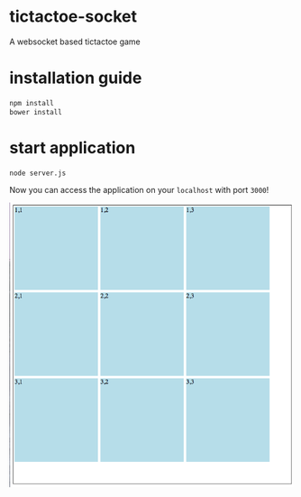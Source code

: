 # tictactoe-socket

A websocket based tictactoe game

# installation guide

```
npm install
bower install
```

# start application
```
node server.js
```

Now you can access the application on your `localhost` with port `3000`!

![Application Preview][1]

[1]: https://github.com/xMarkusSpringerx/tictactoe-socket/blob/master/resources/app.png
